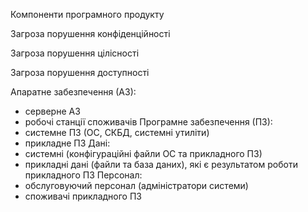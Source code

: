 Компоненти
програмного продукту

Загроза
порушення
конфіденційності

Загроза
порушення
цілісності

Загроза
порушення
доступності

Апаратне забезпечення (АЗ):
- серверне АЗ
- робочі станції споживачів
Програмне забезпечення (ПЗ):
- системне ПЗ (ОС, СКБД,
системні утиліти)
- прикладне ПЗ
Дані:
- системні (конфігураційні файли
ОС та прикладного ПЗ)
- прикладні дані (файли та база
даних), які є результатом роботи
прикладного ПЗ
Персонал:
- обслуговуючий персонал
(адміністратори системи)
- споживачі прикладного ПЗ
